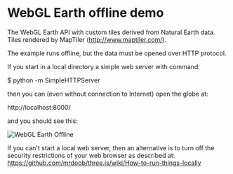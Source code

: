 WebGL Earth offline demo
========================

The WebGL Earth API with custom tiles derived from Natural Earth data.
Tiles rendered by MapTiler (http://www.maptiler.com/).

The example runs offline, but the data must be opened over HTTP protocol.

If you start in a local directory a simple web server with command:

$ python -m SimpleHTTPServer

then you can (even without connection to Internet) open the globe at:

http://localhost:8000/

and you should see this:

![WebGL Earth Offline](https://cloud.githubusercontent.com/assets/59284/5442815/cc863142-849c-11e4-8b1b-47b78eafc3ab.jpg)

If you can't start a local web server, then an alternative is to turn off the security restrictions of your web browser as described at: https://github.com/mrdoob/three.js/wiki/How-to-run-things-locally
